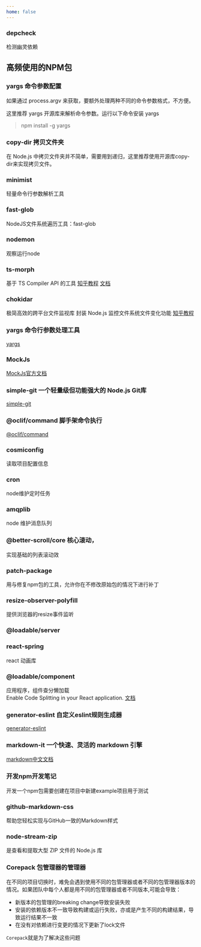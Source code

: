 ```yaml
---
home: false
---
```


### depcheck 
检测幽灵依赖 

## 高频使用的NPM包

### yargs 命令参数配置

如果通过 process.argv 来获取，要额外处理两种不同的命令参数格式，不方便。

这里推荐 yargs 开源库来解析命令参数。运行以下命令安装 yargs
> npm install -g yargs

### copy-dir 拷贝文件夹
在 Node.js 中拷贝文件夹并不简单，需要用到递归，这里推荐使用开源库copy-dir来实现拷贝文件。

### minimist
轻量命令行参数解析工具

### fast-glob
NodeJS文件系统遍历工具：fast-glob

### nodemon
观察运行node

### ts-morph
基于 TS Compiler API 的工具
[知乎教程](https://zhuanlan.zhihu.com/p/616134364)
[文档](https://ts-morph.com/utilities)

### chokidar
极简高效的跨平台文件监视库 封装 Node.js 监控文件系统文件变化功能
[知乎教程](https://zhuanlan.zhihu.com/p/601689232?utm_id=0)

### yargs 命令行参数处理工具
[yargs](https://www.npmjs.com/package/yargs)

### MockJs
[MockJs官方文档](http://mockjs.com/)

### simple-git 一个轻量级但功能强大的 Node.js Git库
[simple-git](https://juejin.cn/post/7229906749070721085)

### @oclif/command 脚手架命令执行
[@oclif/command](https://zhuanlan.zhihu.com/p/54538055)

### cosmiconfig
读取项目配置信息

### cron 
node维护定时任务

### amqplib 
node 维护消息队列

### @better-scroll/core 核心滚动，
实现基础的列表滚动效

### patch-package 
用与修复npm包的工具，允许你在不修改原始包的情况下进行补丁

### resize-observer-polyfill 
提供浏览器的resize事件监听

### @loadable/server

### react-spring 
react 动画库

### @loadable/component
应用程序，组件查分懒加载   
Enable Code Splitting in your React application. 
[文档](https://loadable-components.com/)

### generator-eslint 自定义eslint规则生成器
[generator-eslint](https://github.com/eslint/generator-eslint)

### markdown-it 一个快速、灵活的 markdown 引擎
[markdown中文文档](https://markdown-it.docschina.org/)

### 开发npm开发笔记
开发一个npm包需要创建在项目中新建example项目用于测试

### github-markdown-css
帮助您轻松实现与GitHub一致的Markdown样式

### node-stream-zip
是查看和提取大型 ZIP 文件的 Node.js 库

### Corepack 包管理器的管理器
在不同的项目切换时，难免会遇到使用不同的包管理器或者不同的包管理器版本的情况。如果团队中每个人都是用不同的包管理器或者不同版本,可能会导致：
- 新版本的包管理的breaking change导致安装失败
- 安装的依赖版本不一致导致构建或运行失败，亦或是产生不同的构建结果，导致运行结果不一致
- 在没有对依赖进行变更的情况下更新了lock文件

`Corepack`就是为了解决这些问题
